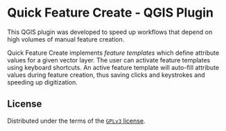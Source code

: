 # Quick Feature Create - QGIS Plugin

This QGIS plugin was developed to speed up workflows that depend on high volumes
of manual feature creation.

Quick Feature Create implements _feature templates_ which define attribute 
values for a given vector layer. The user can activate feature templates using
keyboard shortcuts. An active feature template will auto-fill attribute values
during feature creation, thus saving clicks and keystrokes and speeding up
 digitization. 


## License

Distributed under the terms of the [`GPLv3` license](LICENSE).
